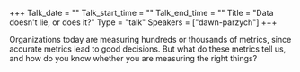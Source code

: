 +++
Talk_date = ""
Talk_start_time = ""
Talk_end_time = ""
Title = "Data doesn't lie, or does it?"
Type = "talk"
Speakers = ["dawn-parzych"]
+++

Organizations today are measuring hundreds or thousands of metrics, since accurate metrics lead to good decisions. But what do these metrics tell us, and how do you know whether you are measuring the right things?
